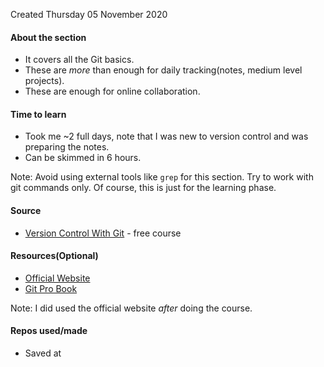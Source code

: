 Created Thursday 05 November 2020

#### About the section

* It covers all the Git basics.
* These are *more* than enough for daily tracking(notes, medium level projects).
* These are enough for online collaboration.


#### Time to learn

* Took me ~2 full days, note that I was new to version control and was preparing the notes.
* Can be skimmed in 6 hours.

Note: Avoid using external tools like ``grep`` for this section. Try to work with git commands only. Of course, this is just for the learning phase.

#### Source

* [Version Control With Git](https://www.udacity.com/course/version-control-with-git--ud123) - free course


#### Resources(Optional)

* [Official Website](https://git-scm.org)
* [Git Pro Book](https://git-scm.com/book/en/v2)

Note: I did used the official website *after* doing the course.

#### Repos used/made

* Saved at



